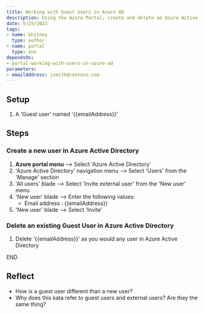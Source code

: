 ```yaml
---
title: Working with Guest Users in Azure AD
description: Using the Azure Portal, create and delete an Azure Active Directory Guest User
date: 5/25/2022
tags:
- name: bhitney
  type: author
- name: portal
  type: env
dependsOn:
- portal-working-with-users-in-azure-ad
parameters:
- emailAddress: jsmith@contoso.com
---
```


## Setup

1. A 'Guest user' named '{{emailAddress}}'

## Steps

### Create a new user in Azure Active Directory

1. **Azure portal menu** --> Select 'Azure Active Directory'
2. 'Azure Active Directory' navigation menu --> Select 'Users' from the 'Manage' section
3. 'All users' blade --> Select 'Invite external user' from the 'New user' menu
4. 'New user' blade --> Enter the following values:
   - Email address : {{emailAddress}}
5. 'New user' blade --> Select 'Invite'

### Delete an existing Guest User in Azure Active Directory

1. Delete '{{emailAddress}}' as you would any user in Azure Active Directory

END

## Reflect

- How is a guest user different than a new user?
- Why does this kata refer to guest users and external users? Are they the same thing?
